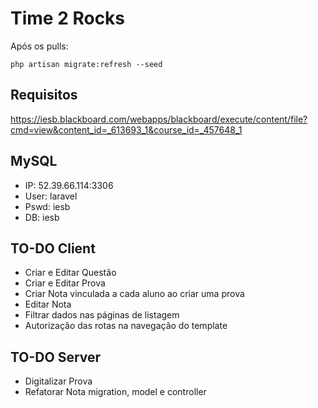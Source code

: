# Time 2 Rocks
Após os pulls:
```
php artisan migrate:refresh --seed
```

## Requisitos
https://iesb.blackboard.com/webapps/blackboard/execute/content/file?cmd=view&content_id=_613693_1&course_id=_457648_1

## MySQL
* IP: 52.39.66.114:3306
* User: laravel
* Pswd: iesb
* DB: iesb

## TO-DO Client
* Criar e Editar Questão
* Criar e Editar Prova
* Criar Nota vinculada a cada aluno ao criar uma prova
* Editar Nota
* Filtrar dados nas páginas de listagem
* Autorização das rotas na navegação do template

## TO-DO Server
* Digitalizar Prova
* Refatorar Nota migration, model e controller
